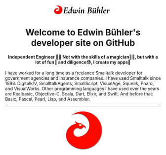 <div id="header" align="center">
  <img src="https://github.com/EdwinBuehler/.github/blob/main/profile/Edwin-Buehler-Schriftzug%20Rot%20Schatten.png"/>
  
  # Welcome to Edwin Bühler's developer site on GitHub
  
  #### Independent Engineer 👨‍💻 Not with the skills of a magician🧙‍♂️, but with a lot of fun🥳 and diligence😓, I create my apps🍎
</div>





I have worked for a long time as a freelance Smalltalk developer for government agencies and insurance companies. I have used Smalltalk since 1993. Digitalk/V, SmalltalkAgents, SmallScript, VisualAge, Squeak, Pharo, and VisualWorks. Other programming languages I have used over the years are Realbasic, Objective-C, Scala, Dart, Elixir, and Swift. And before that: Basic, Pascal, Pearl, Lisp, and Assembler.



---



<div id="header" align="center">
   <img src="https://github.com/EdwinBuehler/.github/blob/main/profile/Logo-Edwin-Buehler_schatten.png" width="128"/>
</div>
